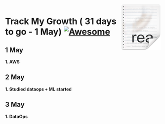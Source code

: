 <img src="icon.png" align="right" />

# Track My Growth ( 31 days to go - 1 May) [![Awesome](https://cdn.rawgit.com/sindresorhus/awesome/d7305f38d29fed78fa85652e3a63e154dd8e8829/media/badge.svg)](https://github.com/Nehasingh1300/FSD/blob/master/README.md)

## 1 May
**1. AWS**

## 2 May
**1. Studied dataops + ML started**

## 3 May
**1. DataOps**
